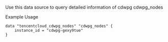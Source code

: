 Use this data source to query detailed information of cdwpg cdwpg_nodes

Example Usage

```hcl
data "tencentcloud_cdwpg_nodes" "cdwpg_nodes" {
	instance_id = "cdwpg-gexy9tue"
}
```
